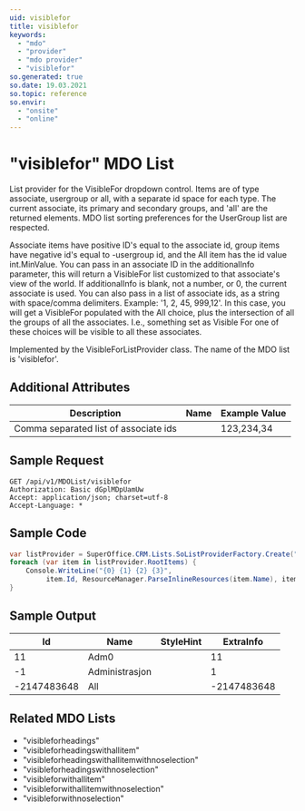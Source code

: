 ```yaml
---
uid: visiblefor
title: visiblefor
keywords:
  - "mdo"
  - "provider"
  - "mdo provider"
  - "visiblefor"
so.generated: true
so.date: 19.03.2021
so.topic: reference
so.envir:
  - "onsite"
  - "online"
---
```


# "visiblefor" MDO List
List provider for the VisibleFor dropdown control. Items are of type associate, usergroup or all, with
a separate id space for each type. The current associate, its primary and secondary groups, and 'all' are
the returned elements. MDO list sorting preferences for the UserGroup list are respected.

Associate items have positive ID's equal to the associate id, group items have negative id's equal to -usergroup id,
and the All item has the id value int.MinValue.
<para />
You can pass in an associate ID in the additionalInfo parameter, this will return a VisibleFor list customized to that
associate's view of the world. If additionalInfo is blank, not a number, or 0, the current associate is used.
<para />
You can also pass in a list of associate ids, as a string with space/comma delimiters.
Example: '1, 2, 45, 999,12'. In this case, you will get a VisibleFor populated with the All choice,
plus the intersection of all the groups of all the associates. I.e., something set as Visible For
one of these choices will be visible to all these associates.

Implemented by the <see cref="T:SuperOffice.CRM.Lists.VisibleForListProvider">VisibleForListProvider</see> class.
The name of the MDO list is 'visiblefor'.

## Additional Attributes

| Description | Name | Example Value |
|-----|-----|------|
|Comma separated list of associate ids| |123,234,34|





## Sample Request

```http!
GET /api/v1/MDOList/visiblefor
Authorization: Basic dGplMDpUamUw
Accept: application/json; charset=utf-8
Accept-Language: *

```

## Sample Code
```cs
var listProvider = SuperOffice.CRM.Lists.SoListProviderFactory.Create("visiblefor", forceFlatList: true);
foreach (var item in listProvider.RootItems) {
    Console.WriteLine("{0} {1} {2} {3}", 
         item.Id, ResourceManager.ParseInlineResources(item.Name), item.StyleHint, item.ExtraInfo);
}
```

## Sample Output

|Id   | Name  |StyleHint|ExtraInfo |
| --- | ----- | ------- | -------- |
|11|Adm0||11|
|-1|Administrasjon||1|
|-2147483648|All||-2147483648|


## Related MDO Lists

* "visibleforheadings"
* "visibleforheadingswithallitem"
* "visibleforheadingswithallitemwithnoselection"
* "visibleforheadingswithnoselection"
* "visibleforwithallitem"
* "visibleforwithallitemwithnoselection"
* "visibleforwithnoselection"
